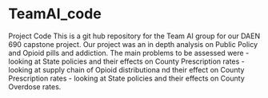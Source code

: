 # TeamAI_code
Project Code
  This is a git hub repository for the Team AI group for our DAEN 690 capstone project.  Our project was an in depth analysis on Public Policy and Opioid pills and addiction. The main problems to be assessed were 
      - looking at State policies and their effects on County Prescription rates
      - looking at supply chain of Opioid distributiona nd their effect on County Prescription rates
      - looking at State policies and their effects on County Overdose rates.
